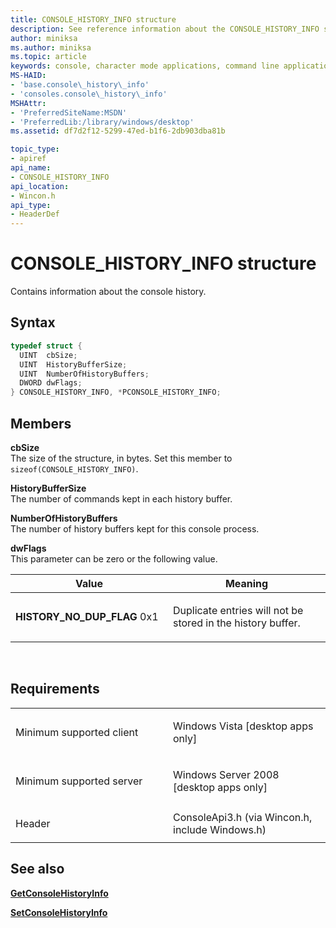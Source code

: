 ```yaml
---
title: CONSOLE_HISTORY_INFO structure
description: See reference information about the CONSOLE_HISTORY_INFO structure, which contains information about the console history.
author: miniksa
ms.author: miniksa
ms.topic: article
keywords: console, character mode applications, command line applications, terminal applications, console api
MS-HAID:
- 'base.console\_history\_info'
- 'consoles.console\_history\_info'
MSHAttr:
- 'PreferredSiteName:MSDN'
- 'PreferredLib:/library/windows/desktop'
ms.assetid: df7d2f12-5299-47ed-b1f6-2db903dba81b

topic_type:
- apiref
api_name:
- CONSOLE_HISTORY_INFO
api_location:
- Wincon.h
api_type:
- HeaderDef
---
```


# CONSOLE\_HISTORY\_INFO structure


Contains information about the console history.

Syntax
------

```C
typedef struct {
  UINT  cbSize;
  UINT  HistoryBufferSize;
  UINT  NumberOfHistoryBuffers;
  DWORD dwFlags;
} CONSOLE_HISTORY_INFO, *PCONSOLE_HISTORY_INFO;
```

Members
-------

**cbSize**  
The size of the structure, in bytes. Set this member to `sizeof(CONSOLE_HISTORY_INFO)`.

**HistoryBufferSize**  
The number of commands kept in each history buffer.

**NumberOfHistoryBuffers**  
The number of history buffers kept for this console process.

**dwFlags**  
This parameter can be zero or the following value.

<table>
<colgroup>
<col width="50%" />
<col width="50%" />
</colgroup>
<thead>
<tr class="header">
<th>Value</th>
<th>Meaning</th>
</tr>
</thead>
<tbody>
<tr class="odd">
<td><span id="HISTORY_NO_DUP_FLAG"></span><span id="history_no_dup_flag"></span>
<strong>HISTORY_NO_DUP_FLAG</strong>
0x1</td>
<td><p>Duplicate entries will not be stored in the history buffer.</p></td>
</tr>
</tbody>
</table>

 

Requirements
------------

<table>
<colgroup>
<col width="50%" />
<col width="50%" />
</colgroup>
<tbody>
<tr class="odd">
<td><p>Minimum supported client</p></td>
<td><p>Windows Vista [desktop apps only]</p></td>
</tr>
<tr class="even">
<td><p>Minimum supported server</p></td>
<td><p>Windows Server 2008 [desktop apps only]</p></td>
</tr>
<tr class="odd">
<td><p>Header</p></td>
<td>ConsoleApi3.h (via Wincon.h, include Windows.h)</td>
</tr>
</tbody>
</table>

## <span id="see_also"></span>See also


[**GetConsoleHistoryInfo**](getconsolehistoryinfo.md)

[**SetConsoleHistoryInfo**](setconsolehistoryinfo.md)

 

 




